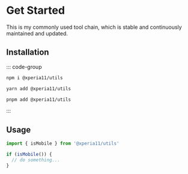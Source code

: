# Get Started

This is my commonly used tool chain, which is stable and continuously maintained and updated.

## Installation

::: code-group

```bash {npm}
npm i @xperia11/utils
```

```bash {yarn}
yarn add @xperia11/utils
```

```bash {pnpm}
pnpm add @xperia11/utils
```

:::

## Usage

```js
import { isMobile } from '@xperia11/utils'

if (isMobile()) {
  // do something...
}
```
